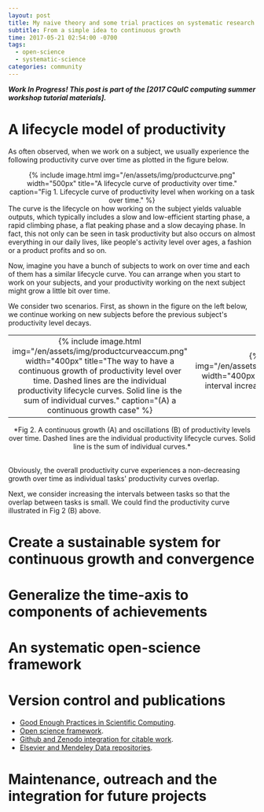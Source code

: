 ```yaml
---
layout: post
title: My naive theory and some trial practices on systematic research management
subtitle: From a simple idea to continuous growth
time: 2017-05-21 02:54:00 -0700
tags:
  - open-science
  - systematic-science
categories: community
---
```

***Work In Progress! This post is part of the [2017 CQuIC computing summer workshop tutorial materials].***

# A lifecycle model of productivity
As often observed, when we work on a subject, we usually experience the following productivity curve over time as plotted in the figure below.
<center>
{% include image.html img="/en/assets/img/productcurve.png" width="500px" title="A lifecycle curve of productivity over time." caption="Fig 1. Lifecycle curve of productivity level when working on a task over time." %}
</center>
The curve is the lifecycle on how working on the subject yields valuable outputs, which typically includes a slow and low-efficient starting phase, a rapid climbing phase, a flat peaking phase and a slow decaying phase.
In fact, this not only can be seen in task productivity but also occurs on almost everything in our daily lives, like people's activity level over ages, a fashion or a product profits and so on.

Now, imagine you have a bunch of subjects to work on over time and each of them has a similar lifecycle curve.
You can arrange when you start to work on your subjects, and your productivity working on the next subject might grow a little bit over time.

We consider two scenarios.
First, as shown in the figure on the left below, we continue working on new subjects before the previous subject's productivity level decays.
<center><table><tr><td><center>
{% include image.html img="/en/assets/img/productcurveaccum.png" width="400px" title="The way to have a continuous growth of productivity level over time. Dashed lines are the individual productivity lifecycle curves. Solid line is the sum of individual curves." caption="(A) a continuous growth case" %}</center>
</td><td><center>{% include image.html img="/en/assets/img/productcurveaccumless.png" width="400px" title="Dippings occur when task interval increases." caption="(B) little-overlap case" %}</center>
</td></tr></table>
*Fig 2. A continuous growth (A) and oscillations (B) of productivity levels over time. Dashed lines are the individual productivity lifecycle curves. Solid line is the sum of individual curves.*<br />
</center><br>

Obviously, the overall productivity curve experiences a non-decreasing growth over time as individual tasks' productivity curves overlap.

Next, we consider increasing the intervals between tasks so that the overlap between tasks is small.
We could find the productivity curve illustrated in Fig 2 (B) above.




# Create a sustainable system for continuous growth and convergence


# Generalize the time-axis to components of achievements

# An systematic open-science framework


# Version control and publications
- [Good Enough Practices in Scientific Computing](https://arxiv.org/abs/1609.00037).
- [Open science framework](http://osf.io/).
- [Github and Zenodo integration for citable work](https://guides.github.com/activities/citable-code/).
- [Elsevier and Mendeley Data repositories](https://www.journals.elsevier.com/data-in-brief/policies-and-guidelines/public-repositories-to-store-and-find-data).


# Maintenance, outreach and the integration for future projects
